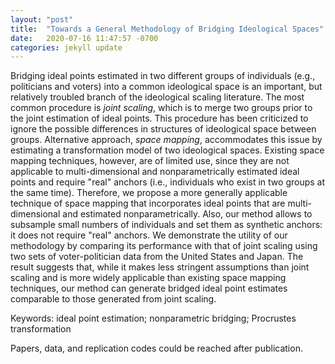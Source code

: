 ```yaml
---
layout: "post"
title:  "Towards a General Methodology of Bridging Ideological Spaces"
date:   2020-07-16 11:47:57 -0700
categories: jekyll update
---
```


Bridging ideal points estimated in two different groups of individuals (e.g., politicians and voters) into a common ideological space is an important, but relatively troubled branch of the ideological scaling literature. The most common procedure is _joint scaling_, which is to merge two groups prior to the joint estimation of ideal points. This procedure has been criticized to ignore the possible differences in structures of ideological space between groups. Alternative approach, _space mapping_, accommodates this issue by estimating a transformation model of two ideological spaces. Existing space mapping techniques, however, are of limited use, since they are not applicable to multi-dimensional and nonparametrically estimated ideal points and require "real" anchors (i.e., individuals who exist in two groups at the same time). Therefore, we propose a more generally applicable technique of space mapping that incorporates ideal points that are multi-dimensional and estimated nonparametrically. Also, our method allows to subsample small numbers of individuals and set them as synthetic anchors: it does not require "real" anchors. We demonstrate the utility of our methodology by comparing its performance with that of joint scaling using two sets of voter-politician data from the United States and Japan. The result suggests that, while it makes less stringent assumptions than joint scaling and is more widely applicable than existing space mapping techniques, our method can generate bridged ideal point estimates comparable to those generated from joint scaling.

Keywords: ideal point estimation; nonparametric bridging; Procrustes transformation

Papers, data, and replication codes could be reached after publication.
